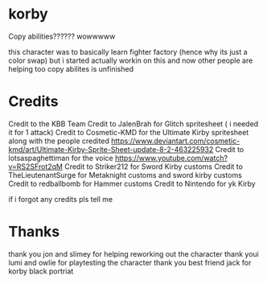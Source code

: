 # korby 

Copy abilities?????? wowwwww

this character was to basically learn fighter factory (hence why its just a color swap) but i started actually workin on this and now other people are helping too
copy abilites is unfinished

# Credits

Credit to the KBB Team
Credit to JalenBrah for Glitch spritesheet ( i needed it for 1 attack)
Credit to Cosmetic-KMD for the Ultimate Kirby spritesheet along with the people credited https://www.deviantart.com/cosmetic-kmd/art/Ultimate-Kirby-Sprite-Sheet-update-8-2-463225932
Credit to lotsaspaghettiman for the voice https://www.youtube.com/watch?v=RS2SFrot2qM
Credit to Striker212 for Sword Kirby customs
Credit to TheLieutenantSurge for Metaknight customs and sword kirby customs
Credit to redballbomb for Hammer customs
Credit to Nintendo for yk Kirby


if i forgot any credits pls tell me

# Thanks

thank you jon and slimey for helping reworking out the character 
thank youi lumi and owlie for playtesting the character
thank you best friend jack for korby black portriat
